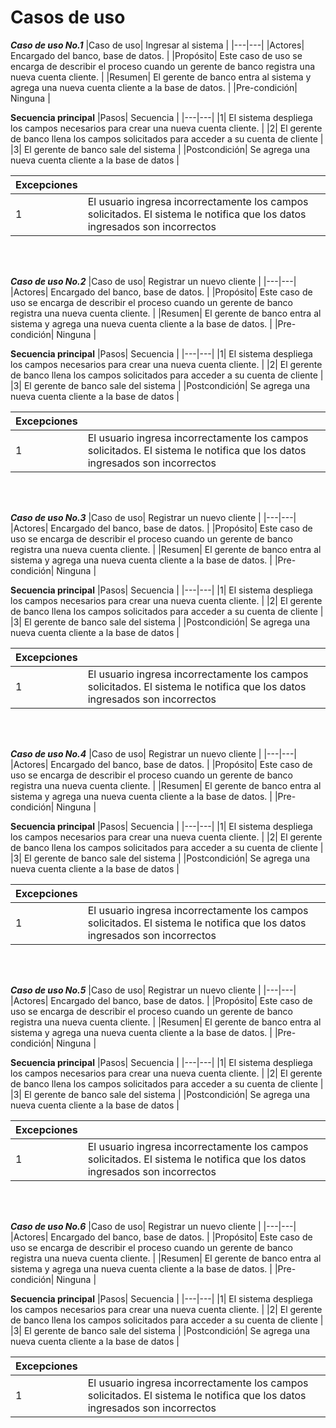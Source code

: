 # Casos de uso

***Caso de uso No.1***
|Caso de uso| Ingresar al sistema |
|---|---|
|Actores| Encargado del banco, base de datos. |
|Propósito| Este caso de uso se encarga de describir el proceso cuando un gerente de banco registra una nueva cuenta cliente. |
|Resumen| El gerente de banco entra al sistema y agrega una nueva cuenta cliente a la base de datos. |
|Pre-condición| Ninguna |

__Secuencia principal__
|Pasos| Secuencia |
|---|---|
|1| El sistema despliega los campos necesarios para crear una nueva cuenta cliente. |
|2| El gerente de banco llena los campos solicitados para acceder a su cuenta de cliente |
|3| El gerente de banco sale del sistema |
|Postcondición| Se agrega una nueva cuenta cliente a la base de datos | 

|Excepciones| |
|---|---|
|1| El usuario ingresa incorrectamente los campos solicitados. El sistema le notifica que los datos ingresados son incorrectos|
<br />
<br />



***Caso de uso No.2***
|Caso de uso| Registrar un nuevo cliente |
|---|---|
|Actores| Encargado del banco, base de datos. |
|Propósito| Este caso de uso se encarga de describir el proceso cuando un gerente de banco registra una nueva cuenta cliente. |
|Resumen| El gerente de banco entra al sistema y agrega una nueva cuenta cliente a la base de datos. |
|Pre-condición| Ninguna |

__Secuencia principal__
|Pasos| Secuencia |
|---|---|
|1| El sistema despliega los campos necesarios para crear una nueva cuenta cliente. |
|2| El gerente de banco llena los campos solicitados para acceder a su cuenta de cliente |
|3| El gerente de banco sale del sistema |
|Postcondición| Se agrega una nueva cuenta cliente a la base de datos | 

|Excepciones| |
|---|---|
|1| El usuario ingresa incorrectamente los campos solicitados. El sistema le notifica que los datos ingresados son incorrectos|
<br />
<br />



***Caso de uso No.3***
|Caso de uso| Registrar un nuevo cliente |
|---|---|
|Actores| Encargado del banco, base de datos. |
|Propósito| Este caso de uso se encarga de describir el proceso cuando un gerente de banco registra una nueva cuenta cliente. |
|Resumen| El gerente de banco entra al sistema y agrega una nueva cuenta cliente a la base de datos. |
|Pre-condición| Ninguna |

__Secuencia principal__
|Pasos| Secuencia |
|---|---|
|1| El sistema despliega los campos necesarios para crear una nueva cuenta cliente. |
|2| El gerente de banco llena los campos solicitados para acceder a su cuenta de cliente |
|3| El gerente de banco sale del sistema |
|Postcondición| Se agrega una nueva cuenta cliente a la base de datos | 

|Excepciones| |
|---|---|
|1| El usuario ingresa incorrectamente los campos solicitados. El sistema le notifica que los datos ingresados son incorrectos|
<br />
<br />


***Caso de uso No.4***
|Caso de uso| Registrar un nuevo cliente |
|---|---|
|Actores| Encargado del banco, base de datos. |
|Propósito| Este caso de uso se encarga de describir el proceso cuando un gerente de banco registra una nueva cuenta cliente. |
|Resumen| El gerente de banco entra al sistema y agrega una nueva cuenta cliente a la base de datos. |
|Pre-condición| Ninguna |

__Secuencia principal__
|Pasos| Secuencia |
|---|---|
|1| El sistema despliega los campos necesarios para crear una nueva cuenta cliente. |
|2| El gerente de banco llena los campos solicitados para acceder a su cuenta de cliente |
|3| El gerente de banco sale del sistema |
|Postcondición| Se agrega una nueva cuenta cliente a la base de datos | 

|Excepciones| |
|---|---|
|1| El usuario ingresa incorrectamente los campos solicitados. El sistema le notifica que los datos ingresados son incorrectos|
<br />
<br />


***Caso de uso No.5***
|Caso de uso| Registrar un nuevo cliente |
|---|---|
|Actores| Encargado del banco, base de datos. |
|Propósito| Este caso de uso se encarga de describir el proceso cuando un gerente de banco registra una nueva cuenta cliente. |
|Resumen| El gerente de banco entra al sistema y agrega una nueva cuenta cliente a la base de datos. |
|Pre-condición| Ninguna |

__Secuencia principal__
|Pasos| Secuencia |
|---|---|
|1| El sistema despliega los campos necesarios para crear una nueva cuenta cliente. |
|2| El gerente de banco llena los campos solicitados para acceder a su cuenta de cliente |
|3| El gerente de banco sale del sistema |
|Postcondición| Se agrega una nueva cuenta cliente a la base de datos | 

|Excepciones| |
|---|---|
|1| El usuario ingresa incorrectamente los campos solicitados. El sistema le notifica que los datos ingresados son incorrectos|
<br />
<br />


***Caso de uso No.6***
|Caso de uso| Registrar un nuevo cliente |
|---|---|
|Actores| Encargado del banco, base de datos. |
|Propósito| Este caso de uso se encarga de describir el proceso cuando un gerente de banco registra una nueva cuenta cliente. |
|Resumen| El gerente de banco entra al sistema y agrega una nueva cuenta cliente a la base de datos. |
|Pre-condición| Ninguna |

__Secuencia principal__
|Pasos| Secuencia |
|---|---|
|1| El sistema despliega los campos necesarios para crear una nueva cuenta cliente. |
|2| El gerente de banco llena los campos solicitados para acceder a su cuenta de cliente |
|3| El gerente de banco sale del sistema |
|Postcondición| Se agrega una nueva cuenta cliente a la base de datos | 

|Excepciones| |
|---|---|
|1| El usuario ingresa incorrectamente los campos solicitados. El sistema le notifica que los datos ingresados son incorrectos|
<br />
<br />
